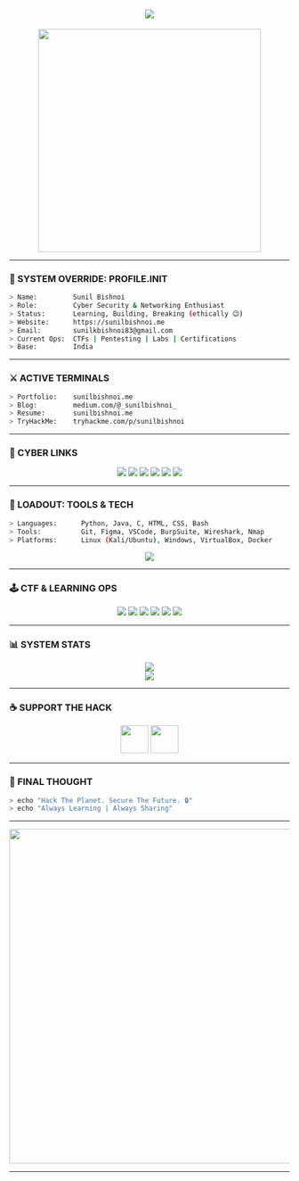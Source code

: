 <!-- Terminal Typing Heading -->
<h1 align="center">
  <img src="https://readme-typing-svg.herokuapp.com?font=Fira+Code&size=25&duration=3000&pause=1000&color=39FF14&center=true&vCenter=true&width=700&lines=%3E_+Hey+I'm+SUNIL+BISHNOI;Cyber+Security+%26+Networking+Student;CTF+Player+%7C+TryHackMe+%7C+Always+Learning...;Let's+Secure+the+Digital+World+%F0%9F%94%91" />
</h1>

<!-- Hacker GIF -->
<p align="center">
  <img src="https://media.tenor.com/GfSX-u7VGM4AAAAC/hacker.gif" width="400" />
</p>

---

### 🧠 SYSTEM OVERRIDE: PROFILE.INIT

```bash
> Name:         Sunil Bishnoi
> Role:         Cyber Security & Networking Enthusiast
> Status:       Learning, Building, Breaking (ethically 😉)
> Website:      https://sunilbishnoi.me
> Email:        sunilkbishnoi83@gmail.com
> Current Ops:  CTFs | Pentesting | Labs | Certifications
> Base:         India
````

---

### ⚔️ ACTIVE TERMINALS

```bash
> Portfolio:    sunilbishnoi.me
> Blog:         medium.com/@_sunilbishnoi_
> Resume:       sunilbishnoi.me
> TryHackMe:    tryhackme.com/p/sunilbishnoi
```

---

### 🔐 CYBER LINKS

<p align="center">
  <a href="https://linkedin.com/in/sunilkumar"><img src="https://img.shields.io/badge/LinkedIn-0A66C2?logo=linkedin&style=for-the-badge" /></a>
  <a href="https://twitter.com/_sunilbishnoi_"><img src="https://img.shields.io/badge/Twitter-1DA1F2?logo=twitter&style=for-the-badge" /></a>
  <a href="https://instagram.com/_bishnoisunil_"><img src="https://img.shields.io/badge/Instagram-E4405F?logo=instagram&style=for-the-badge" /></a>
  <a href="https://t.me/sunilbishnoi"><img src="https://img.shields.io/badge/Telegram-2CA5E0?logo=telegram&style=for-the-badge" /></a>
  <a href="https://reddit.com/user/sunilbishnoi"><img src="https://img.shields.io/badge/Reddit-FF4500?logo=reddit&style=for-the-badge" /></a>
  <a href="https://tryhackme.com/p/sunilbishnoi"><img src="https://img.shields.io/badge/TryHackMe-212121?logo=tryhackme&style=for-the-badge&logoColor=red" /></a>
</p>

---

### 🧰 LOADOUT: TOOLS & TECH

```bash
> Languages:      Python, Java, C, HTML, CSS, Bash
> Tools:          Git, Figma, VSCode, BurpSuite, Wireshark, Nmap
> Platforms:      Linux (Kali/Ubuntu), Windows, VirtualBox, Docker
```

<p align="center">
  <img src="https://skillicons.dev/icons?i=python,java,c,linux,bash,html,css,git,figma,vscode" />
</p>

---

### 🕹️ CTF & LEARNING OPS

<p align="center">
  <a href="https://leetcode.com/u/_sunilbishnoi_/"><img src="https://img.shields.io/badge/LeetCode-FFA116?logo=leetcode&style=for-the-badge" /></a>
  <a href="https://www.codechef.com/users/bishnoisunil"><img src="https://img.shields.io/badge/CodeChef-5B4638?logo=codechef&style=for-the-badge" /></a>
  <a href="https://www.hackerrank.com/sunilkbishnoi83"><img src="https://img.shields.io/badge/HackerRank-2EC866?logo=hackerrank&style=for-the-badge" /></a>
  <a href="https://codeforces.com/profile/bishnoisunil"><img src="https://img.shields.io/badge/Codeforces-1F8ACB?logo=codeforces&style=for-the-badge" /></a>
  <a href="https://auth.geeksforgeeks.org/user/sunilkbishnoi"><img src="https://img.shields.io/badge/GFG-308D46?logo=geeksforgeeks&style=for-the-badge" /></a>
  <a href="https://tryhackme.com/p/sunilbishnoi"><img src="https://img.shields.io/badge/TryHackMe-E03C31?logo=tryhackme&style=for-the-badge&logoColor=white" /></a>
</p>

---

### 📊 SYSTEM STATS

<p align="center">
  <img src="https://github-readme-stats.vercel.app/api?username=sunilkbishnoi&show_icons=true&theme=tokyonight&hide_border=true" />
  <br />
  <img src="https://github-readme-stats.vercel.app/api/top-langs/?username=sunilkbishnoi&layout=compact&theme=tokyonight&hide_border=true" />
</p>

---

### ☕ SUPPORT THE HACK

<p align="center">
  <a href="https://www.buymeacoffee.com/sunilbishnoi"><img src="https://cdn.buymeacoffee.com/buttons/v2/default-yellow.png" height="50" /></a>
  <a href="https://ko-fi.com/sunilbishnoi"><img src="https://cdn.ko-fi.com/cdn/kofi3.png?v=3" height="50" /></a>
</p>

---

### 🧠 FINAL THOUGHT

```bash
> echo "Hack The Planet. Secure The Future. 🔒"
> echo "Always Learning | Always Sharing"
```

---

<p align="center">
  <img src="https://media.tenor.com/hAF9aHqGQz0AAAAC/matrix-code.gif" width="600" />
</p>

---
